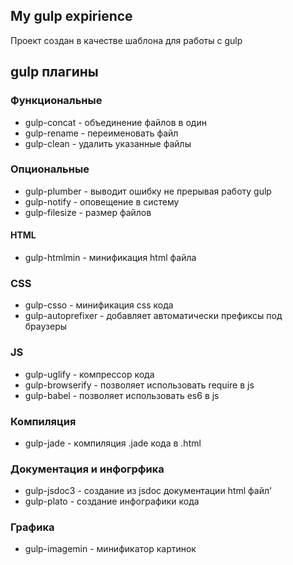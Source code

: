 ## My gulp expirience

Проект создан в качестве шаблона для работы с gulp

## gulp плагины

### Функциональные

-   gulp-concat - объединение файлов в один
-   gulp-rename - переименовать файл
-   gulp-clean - удалить указанные файлы

### Опциональные

-   gulp-plumber - выводит ошибку не прерывая работу gulp
-   gulp-notify - оповещение в систему
-   gulp-filesize - размер файлов

#### HTML

-   gulp-htmlmin - минификация html файла

### CSS

-   gulp-csso - минификация css кода
-   gulp-autoprefixer - добавляет автоматически префиксы под браузеры

### JS

-   gulp-uglify - компрессор кода
-   gulp-browserify - позволяет использовать require в js
-   gulp-babel - позволяет использовать es6 в js

### Компиляция

-   gulp-jade - компиляция .jade кода в .html

### Документация и инфогрфика

-   gulp-jsdoc3 - создание из jsdoc документации html файл'
-   gulp-plato - создание инфографики кода

### Графика

-   gulp-imagemin - минификатор картинок
